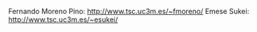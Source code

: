 Fernando Moreno Pino: http://www.tsc.uc3m.es/~fmoreno/
Emese Sukei: http://www.tsc.uc3m.es/~esukei/
